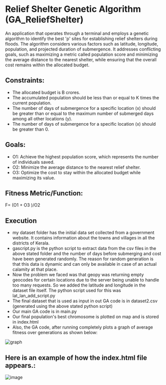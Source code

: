 # Relief Shelter Genetic Algorithm (GA_ReliefShelter)
An application that operates through a terminal and employs a genetic algorithm to identify the best 'p' sites for establishing relief shelters during floods. The algorithm considers various factors such as latitude, longitude, population, and projected duration of submergence. It addresses conflicting goals, such as maximizing a metric called population score and minimizing the average distance to the nearest shelter, while ensuring that the overall cost remains within the allocated budget.

## Constraints:

* The allocated budget is B crores.
* The accumulated population should be less than or equal to K times the current population.
* The number of days of submergence for a specific location (x) should be greater than or equal to the maximum number of submerged days among all other locations (y).
* The number of days of submergence for a specific location (x) should be greater than 0.

## Goals:

* O1: Achieve the highest population score, which represents the number of individuals saved.
* O2: Minimize the average distance to the nearest relief shelter.
* O3: Optimize the cost to stay within the allocated budget while maximizing its value.

## Fitness Metric/Function:
F= (O1 + O3 )/O2

## Execution
* my dataset folder has the initial data set collected from a government website. It contains information about the towns and villages in all the districts of Kerala.
* gascript.py is the python script to extract data from the csv files in the above stated folder and the number of days before submerging and cost have been generated randomly. The reason for random generation is that this data is dynamic and can only be available in case of an actual calamity at that place.
* Now the problem we faced was that geopy was returning empty geocodes for certain locations due to the server being unable to handle too many requests. So we added the latitude and longitude in the dataset file itself. The python script used for this was lat_lan_add_script.py
* The final dataset that is used as input in out GA code is in dataset2.csv (generated using the above stated python script)
* Our main GA code is in main.py
* Our final population's best chromosome is plotted on map and is stored in index.html
* Also, the GA code, after running completely plots a graph of average fitness over generations as shown below:

![graph](https://user-images.githubusercontent.com/31369977/47575320-77cf6080-d95f-11e8-8979-7bf4a6a859ee.png)


## Here is an example of how the index.html file appears.:
![image](https://github.com/pritam825/ReliefShelter_GA_Optimization/assets/54195688/f8384f27-a62d-4d58-8790-c94f875a1d98)
